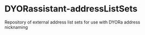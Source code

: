 # DYORassistant-addressListSets
Repository of external address list sets for use with DYORa address nicknaming
